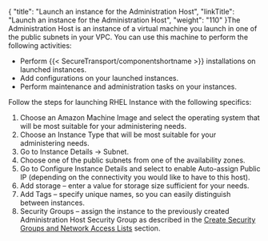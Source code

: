 {
    "title": "Launch an instance for the Administration Host",
    "linkTitle": "Launch an instance for the Administration Host",
    "weight": "110"
}The Administration Host is an instance of a virtual machine you launch in one of the public subnets in your VPC. You can use this machine to perform the following activities:

-   Perform {{< SecureTransport/componentshortname >}} installations on launched instances.
-   Add configurations on your launched instances.
-   Perform maintenance and administration tasks on your instances.

Follow the steps for launching RHEL Instance with the following specifics:

1.  Choose an Amazon Machine Image and select the operating system that will be most suitable for your administering needs.
2.  Choose an Instance Type that will be most suitable for your administering needs.
3.  Go to Instance Details -> Subnet.
4.  Choose one of the public subnets from one of the availability zones.
5.  Go to Configure Instance Details and select to enable Auto-assign Public IP (depending on the connectivity you would like to have to this host).
6.  Add storage – enter a value for storage size sufficient for your needs.
7.  Add Tags – specify unique names, so you can easily distinguish between instances.
8.  Security Groups – assign the instance to the previously created Administration Host Security Group as described in the [](../../st_create_secgroups)[Create Security Groups and Network Access Lists](../../st_create_secgroups) section.
